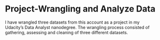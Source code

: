 # Project-Wrangling and Analyze Data
I have wrangled three datasets from this account as a project in my Udacity’s Data Analyst nanodegree. The wrangling process consisted of gathering, assessing and cleaning of three different datasets.
